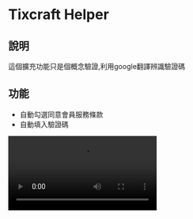 # Tixcraft Helper

## 說明
這個擴充功能只是個概念驗證,利用google翻譯辨識驗證碼

## 功能
- 自動勾選同意會員服務條款
- 自動填入驗證碼

![](https://raw.githubusercontent.com/T1ckbase/tixcaraft-helper/main/video.mp4)